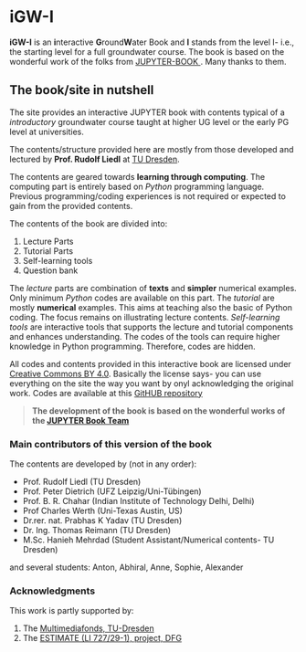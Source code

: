 # iGW-I #

**iGW-I** is an **i**nteractive **G**round**W**ater Book and **I** stands from the level I- i.e., the starting level for a full groundwater course.
The book is based on the wonderful work of the folks from [JUPYTER-BOOK ](https://jupyterbook.org/intro.html). Many thanks to them.


## The book/site in nutshell ##

The site provides an interactive JUPYTER book with contents typical of a _introductory_ groundwater course taught at higher UG level or the early PG level at universities. 

The contents/structure provided here are mostly from those developed and lectured by **Prof. Rudolf Liedl** at [TU Dresden](https://tu-dresden.de/). 

The contents are geared towards **learning through computing**. The computing part is entirely based on _Python_ programming language. Previous programming/coding experiences is not required or expected to gain from the provided contents.

The contents of the book are divided into:
1. Lecture Parts
2. Tutorial Parts
3. Self-learning tools 
4. Question bank

The _lecture_ parts are combination of **texts** and **simpler** numerical examples. Only minimum _Python_ codes are available on this part.
The _tutorial_ are mostly **numerical** examples. This aims at teaching also the basic of Python coding. The focus remains on illustrating lecture contents. _Self-learning tools_ are interactive tools that supports the lecture and tutorial components and enhances understanding. The codes of the tools can require higher knowledge in Python programming. Therefore, codes are hidden.

All codes and contents provided in this interactive book are licensed under [Creative Commons BY 4.0](https://creativecommons.org/licenses/by/4.0/). 
Basically the license says- you can use everything on the site the way you want by onyl acknowledging the original work. 
Codes are available at this [GitHUB repository](https://github.com/prabhasyadav/iGW-I)


> **The development of the book is based on the **wonderful** works of the [JUPYTER Book Team](https://jupyterbook.org/intro.html)**


### Main contributors of this version of the book

The contents are developed by (not in any order):
- Prof. Rudolf Liedl (TU Dresden)
- Prof. Peter Dietrich (UFZ Leipzig/Uni-Tübingen)
- Prof. B. R. Chahar (Indian Institute of Technology Delhi, Delhi)
- Prof Charles Werth (Uni-Texas Austin, US)
- Dr.rer. nat. Prabhas K Yadav (TU Dresden)
- Dr. Ing. Thomas Reimann (TU Dresden)
- M.Sc. Hanieh Mehrdad (Student Assistant/Numerical contents- TU Dresden)

and several students: Anton, Abhiral, Anne, Sophie, Alexander



### Acknowledgments 

This work is partly supported by:
1. The [Multimediafonds, TU-Dresden][Multimediafonds, TU-Dresden] 
2. The [ESTIMATE (LI 727/29-1), project, DFG][DFG]



[Multimediafonds, TU-Dresden]: https://tu-dresden.de/tu-dresden/organisation/rektorat/prorektor-bildung-und-internationales/zill/e-learning/multimediafonds

[DFG]: https://www.dfg.de/
